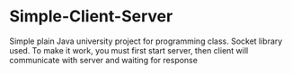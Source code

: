 # Simple-Client-Server
Simple plain Java university project for programming class. Socket library used.
To make it work, you must first start server, then client will communicate with server and waiting for response
